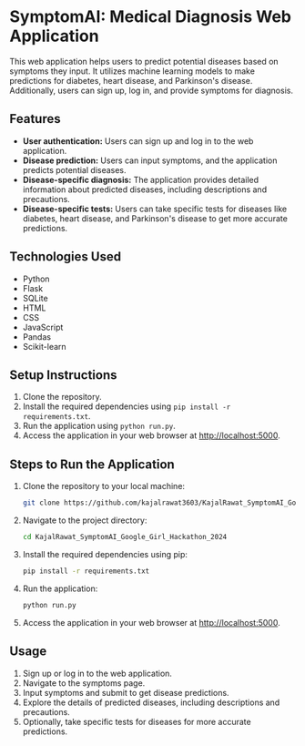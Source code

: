# SymptomAI: Medical Diagnosis Web Application

This web application helps users to predict potential diseases based on symptoms they input. It utilizes machine learning models to make predictions for diabetes, heart disease, and Parkinson's disease. Additionally, users can sign up, log in, and provide symptoms for diagnosis.

## Features

- **User authentication:** Users can sign up and log in to the web application.
- **Disease prediction:** Users can input symptoms, and the application predicts potential diseases.
- **Disease-specific diagnosis:** The application provides detailed information about predicted diseases, including descriptions and precautions.
- **Disease-specific tests:** Users can take specific tests for diseases like diabetes, heart disease, and Parkinson's disease to get more accurate predictions.

## Technologies Used

- Python
- Flask
- SQLite
- HTML
- CSS
- JavaScript
- Pandas
- Scikit-learn

## Setup Instructions

1. Clone the repository.
2. Install the required dependencies using `pip install -r requirements.txt`.
3. Run the application using `python run.py`.
4. Access the application in your web browser at [http://localhost:5000](http://localhost:5000).

## Steps to Run the Application

1. Clone the repository to your local machine:

    ```bash
    git clone https://github.com/kajalrawat3603/KajalRawat_SymptomAI_Google_Girl_Hackathon_2024.git
    ```

2. Navigate to the project directory:

    ```bash
    cd KajalRawat_SymptomAI_Google_Girl_Hackathon_2024
    ```

3. Install the required dependencies using pip:

    ```bash
    pip install -r requirements.txt
    ```

4. Run the application:

    ```bash
    python run.py
    ```

5. Access the application in your web browser at [http://localhost:5000](http://localhost:5000).

## Usage

1. Sign up or log in to the web application.
2. Navigate to the symptoms page.
3. Input symptoms and submit to get disease predictions.
4. Explore the details of predicted diseases, including descriptions and precautions.
5. Optionally, take specific tests for diseases for more accurate predictions.
